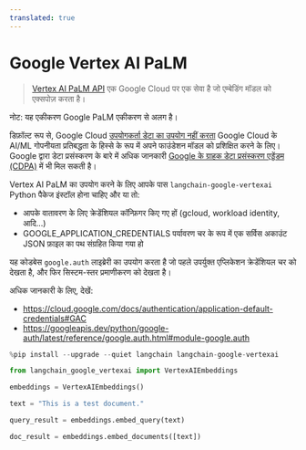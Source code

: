 ```yaml
---
translated: true
---
```


# Google Vertex AI PaLM

>[Vertex AI PaLM API](https://cloud.google.com/vertex-ai/docs/generative-ai/learn/overview) एक Google Cloud पर एक सेवा है जो एम्बेडिंग मॉडल को एक्सपोज़ करता है।

नोट: यह एकीकरण Google PaLM एकीकरण से अलग है।

डिफ़ॉल्ट रूप से, Google Cloud [उपयोगकर्ता डेटा का उपयोग नहीं करता](https://cloud.google.com/vertex-ai/docs/generative-ai/data-governance#foundation_model_development) Google Cloud के AI/ML गोपनीयता प्रतिबद्धता के हिस्से के रूप में अपने फाउंडेशन मॉडल को प्रशिक्षित करने के लिए। Google द्वारा डेटा प्रसंस्करण के बारे में अधिक जानकारी [Google के ग्राहक डेटा प्रसंस्करण एड्डेंडम (CDPA)](https://cloud.google.com/terms/data-processing-addendum) में भी मिल सकती है।

Vertex AI PaLM का उपयोग करने के लिए आपके पास `langchain-google-vertexai` Python पैकेज इंस्टॉल होना चाहिए और या तो:
- आपके वातावरण के लिए क्रेडेंशियल कॉन्फ़िगर किए गए हों (gcloud, workload identity, आदि...)
- GOOGLE_APPLICATION_CREDENTIALS पर्यावरण चर के रूप में एक सर्विस अकाउंट JSON फ़ाइल का पथ संग्रहित किया गया हो

यह कोडबेस `google.auth` लाइब्रेरी का उपयोग करता है जो पहले उपर्युक्त एप्लिकेशन क्रेडेंशियल चर को देखता है, और फिर सिस्टम-स्तर प्रमाणीकरण को देखता है।

अधिक जानकारी के लिए, देखें:
- https://cloud.google.com/docs/authentication/application-default-credentials#GAC
- https://googleapis.dev/python/google-auth/latest/reference/google.auth.html#module-google.auth

```python
%pip install --upgrade --quiet langchain langchain-google-vertexai
```

```python
from langchain_google_vertexai import VertexAIEmbeddings
```

```python
embeddings = VertexAIEmbeddings()
```

```python
text = "This is a test document."
```

```python
query_result = embeddings.embed_query(text)
```

```python
doc_result = embeddings.embed_documents([text])
```
